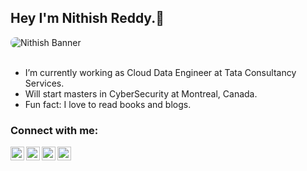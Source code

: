 ## Hey I'm Nithish Reddy.👋

<img align="left" style = "border-radius: 8px;" alt="Nithish Banner" src="https://i.imgur.com/GmiXHeD.png" />
<br />
<br />



- I’m currently working as Cloud Data Engineer at Tata Consultancy Services.
- Will start masters in CyberSecurity at Montreal, Canada.
- Fun fact: I love to read books and blogs.


### Connect with me:

[<img align="left" alt="Sri Balaji | LinkedIn" width="22px" src="https://image.flaticon.com/icons/svg/733/733561.svg" />][linkedin]
[<img align="left" alt="Sri Balaji | Twitter" width="22px" src="https://image.flaticon.com/icons/svg/733/733579.svg" />][twitter]
[<img align="left" alt="Sri Balaji | WhatsApp" width="22px" src="https://image.flaticon.com/icons/svg/733/733585.svg" />][whatsapp]
[<img align="left" alt="Sri Balaji | Instagram" width="22px" src="https://image.flaticon.com/icons/svg/733/733558.svg" />][instagram]

[whatsapp]:https://wa.me/+919912284179
[twitter]: https://twitter.com/NithishReddyNY
[instagram]: https://www.instagram.com/nr_skywalker/
[linkedin]: https://www.linkedin.com/in/nithishreddy/
<br />
